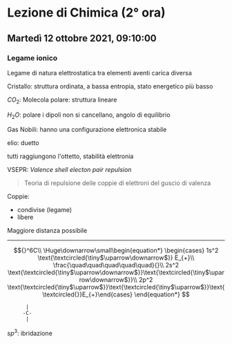 #  Lezione di Chimica (2° ora)
## Martedì 12 ottobre 2021, 09:10:00


### Legame ionico
Legame di natura elettrostatica tra elementi aventi carica diversa

Cristallo: struttura ordinata, a bassa entropia, stato energetico più basso


$CO_2$: Molecola polare: struttura lineare

$H_2O$: polare
i dipoli non si cancellano, angolo di equilibrio



Gas Nobili: hanno una configurazione elettronica stabile

elio: duetto

tutti raggiungono l'ottetto, stabilità elettronia

VSEPR: _Valence shell electon pair repulsion_

> Teoria di repulsione delle coppie di elettroni del guscio di valenza

Coppie:
* condivise (legame)
* libere

Maggiore distanza possibile

---
$${}^6C\\
\Huge\downarrow\small\begin{equation*} \begin{cases} 
1s^2 \text{\textcircled{\tiny$\uparrow\downarrow$}} E_{+}\\
\frac{\quad\quad\quad\quad\quad}{}\\
2s^2 \text{\textcircled{\tiny$\uparrow\downarrow$}}\text{\textcircled{\tiny$\uparrow\downarrow$}}\\
2p^2 \text{\textcircled{\tiny$\uparrow$}}\text{\textcircled{\tiny$\uparrow$}}\text{\textcircled{}}E_{+}\end{cases} \end{equation*}
$$


	      |
		 -C-
		  |

$sp^3$: ibridazione
<!--stackedit_data:
eyJoaXN0b3J5IjpbLTI2NjI4MzU1MiwtMjA1OTk0NzY2NCwxND
IzNzM1NTMxLC0xOTkyNDUwNTczLC0xMTEzNjE2OTIxLDEzODEz
MDM1XX0=
-->